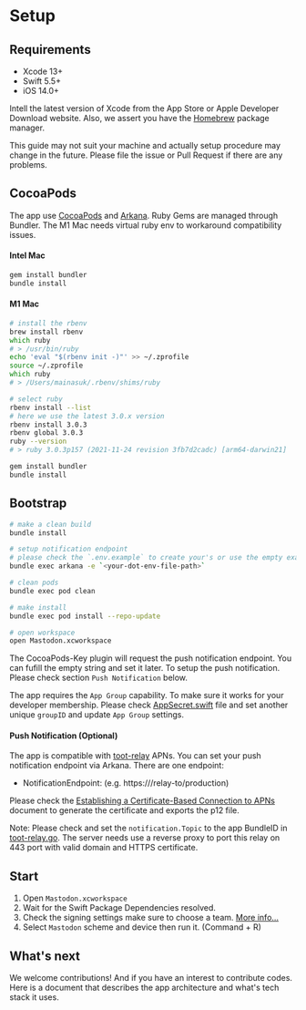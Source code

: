 # Setup

## Requirements

- Xcode 13+
- Swift 5.5+
- iOS 14.0+


Intell the latest version of Xcode from the App Store or Apple Developer Download website. Also, we assert you have the [Homebrew](https://brew.sh) package manager.  

This guide may not suit your machine and actually setup procedure may change in the future. Please file the issue or Pull Request if there are any problems.

## CocoaPods
The app use [CocoaPods]() and [Arkana](https://github.com/rogerluan/arkana). Ruby Gems are managed through Bundler. The M1 Mac needs virtual ruby env to workaround compatibility issues.

#### Intel Mac

```zsh
gem install bundler
bundle install
```

#### M1 Mac

```zsh
# install the rbenv
brew install rbenv
which ruby
# > /usr/bin/ruby
echo 'eval "$(rbenv init -)"' >> ~/.zprofile
source ~/.zprofile
which ruby
# > /Users/mainasuk/.rbenv/shims/ruby

# select ruby
rbenv install --list
# here we use the latest 3.0.x version
rbenv install 3.0.3
rbenv global 3.0.3
ruby --version
# > ruby 3.0.3p157 (2021-11-24 revision 3fb7d2cadc) [arm64-darwin21]

gem install bundler
bundle install
```

## Bootstrap

```zsh
# make a clean build
bundle install

# setup notification endpoint
# please check the `.env.example` to create your's or use the empty example directly
bundle exec arkana -e `<your-dot-env-file-path>`

# clean pods
bundle exec pod clean

# make install
bundle exec pod install --repo-update

# open workspace
open Mastodon.xcworkspace
```

The CocoaPods-Key plugin will request the push notification endpoint. You can fufill the empty string and set it later. To setup the push notification. Please check section `Push Notification` below.

The app requires the `App Group` capability. To make sure it works for your developer membership. Please check [AppSecret.swift](../AppShared/AppSecret.swift) file and set another unique `groupID` and update `App Group` settings.

#### Push Notification (Optional)
The app is compatible with [toot-relay](https://github.com/DagAgren/toot-relay) APNs. You can set your push notification endpoint via Arkana. There are one endpoint:
- NotificationEndpoint:  (e.g. https://<your-domain>/relay-to/production)

Please check the [Establishing a Certificate-Based Connection to APNs
](https://developer.apple.com/documentation/usernotifications/setting_up_a_remote_notification_server/establishing_a_certificate-based_connection_to_apns) document to generate the certificate and exports the p12 file.

Note: 
Please check and set the `notification.Topic` to the app BundleID in [toot-relay.go](https://github.com/DagAgren/toot-relay/blob/f9d6894040509881fee845972cd38ec6cd8f5a11/toot-relay.go#L112). The server needs use a reverse proxy to port this relay on 443 port with valid domain and HTTPS certificate.

## Start
1. Open `Mastodon.xcworkspace` 
2. Wait for the Swift Package Dependencies resolved. 
2. Check the signing settings make sure to choose a team. [More info…](https://help.apple.com/xcode/mac/current/#/dev23aab79b4)
3. Select `Mastodon` scheme and device then run it. (Command + R)

## What's next

We welcome contributions! And if you have an interest to contribute codes. Here is a document that describes the app architecture and what's tech stack it uses.
